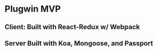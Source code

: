 # Plugwin MVP

## Client: Built with React-Redux w/ Webpack

## Server Built with Koa, Mongoose, and Passport
